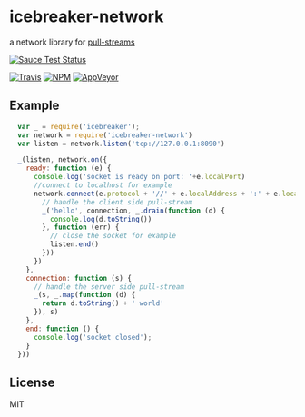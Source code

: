 # icebreaker-network
a network library for [pull-streams](https://github.com/dominictarr/pull-stream)

[![Sauce Test Status](https://saucelabs.com/browser-matrix/alligator-io.svg)](https://saucelabs.com/u/alligator-io)

[![Travis](https://img.shields.io/travis/alligator-io/icebreaker-network.svg)](https://travis-ci.org/alligator-io/icebreaker-network)
[![NPM](https://img.shields.io/npm/dm/icebreaker-network.svg)](https://www.npmjs.com/package/icebreaker-network)
[![AppVeyor](https://img.shields.io/appveyor/ci/alligator-io/icebreaker-network.svg)](https://ci.appveyor.com/project/alligator-io/icebreaker-network)

## Example
```javascript
  var _ = require('icebreaker');
  var network = require('icebreaker-network')
  var listen = network.listen('tcp://127.0.0.1:8090')

  _(listen, network.on({
    ready: function (e) {
      console.log('socket is ready on port: '+e.localPort)
      //connect to localhost for example
      network.connect(e.protocol + '//' + e.localAddress + ':' + e.localPort, function (connection) {
        // handle the client side pull-stream
        _('hello', connection, _.drain(function (d) {
          console.log(d.toString())
        }, function (err) {
          // close the socket for example
          listen.end()
        }))
      })
    },
    connection: function (s) {
      // handle the server side pull-stream
      _(s, _.map(function (d) {
        return d.toString() + ' world'
      }), s)
    },
    end: function () {
      console.log('socket closed');
    }
  }))
  ```
  
## License
MIT